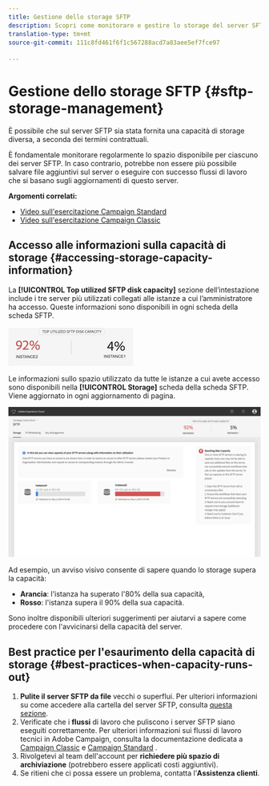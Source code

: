 ```yaml
---
title: Gestione dello storage SFTP
description: Scopri come monitorare e gestire lo storage del server SFTP
translation-type: tm+mt
source-git-commit: 111c8fd461f6f1c567288acd7a83aee5ef7fce97

---
```



# Gestione dello storage SFTP {#sftp-storage-management}

È possibile che sul server SFTP sia stata fornita una capacità di storage diversa, a seconda dei termini contrattuali.

È fondamentale monitorare regolarmente lo spazio disponibile per ciascuno dei server SFTP. In caso contrario, potrebbe non essere più possibile salvare file aggiuntivi sul server o eseguire con successo flussi di lavoro che si basano sugli aggiornamenti di questo server.

**Argomenti correlati:**

* [Video sull'esercitazione Campaign Standard](https://docs.adobe.com/content/help/en/campaign-learn/campaign-standard-tutorials/administrating/control-panel/managing-sftp-servers.html)
* [Video sull'esercitazione Campaign Classic](https://docs.adobe.com/content/help/en/campaign-learn/campaign-classic-tutorials/administrating/control-panel-acc/managing-sftp-servers.html)

## Accesso alle informazioni sulla capacità di storage {#accessing-storage-capacity-information}

La **[!UICONTROL Top utilized SFTP disk capacity]** sezione dell’intestazione include i tre server più utilizzati collegati alle istanze a cui l’amministratore ha accesso. Queste informazioni sono disponibili in ogni scheda della scheda SFTP.

![](assets/control_panel_topspaceNEW.png)

Le informazioni sullo spazio utilizzato da tutte le istanze a cui avete accesso sono disponibili nella **[!UICONTROL Storage]** scheda della scheda SFTP. Viene aggiornato in ogni aggiornamento di pagina.

![](assets/control_panel_spaceNEW.png)

Ad esempio, un avviso visivo consente di sapere quando lo storage supera la capacità:

* **Arancia**: l'istanza ha superato l'80% della sua capacità,
* **Rosso**: l'istanza supera il 90% della sua capacità.

Sono inoltre disponibili ulteriori suggerimenti per aiutarvi a sapere come procedere con l'avvicinarsi della capacità del server.

## Best practice per l'esaurimento della capacità di storage {#best-practices-when-capacity-runs-out}

1. **Pulite il server SFTP da file** vecchi o superflui. Per ulteriori informazioni su come accedere alla cartella del server SFTP, consulta [questa sezione](../../sftp/using/logging-into-sftp-server.md).
1. Verificate che i **flussi** di lavoro che puliscono i server SFTP siano eseguiti correttamente. Per ulteriori informazioni sui flussi di lavoro tecnici in Adobe Campaign, consulta la documentazione dedicata a [Campaign Classic](https://docs.campaign.adobe.com/doc/AC/en/WKF__General_operation_Building_a_workflow.html#Technical_workflows) e [Campaign Standard](https://helpx.adobe.com/campaign/standard/administration/using/technical-workflows.html) .
1. Rivolgetevi al team dell'account per **richiedere più spazio di archiviazione** (potrebbero essere applicati costi aggiuntivi).
1. Se ritieni che ci possa essere un problema, contatta l’**Assistenza clienti**.
